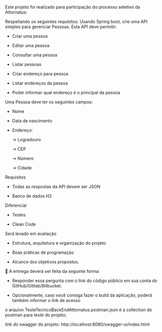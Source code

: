 Este projeto foi realizado para participação do processo seletivo da Attornatus:

Respeitando os seguintes requisitos:
Usando Spring boot, crie uma API simples para gerenciar Pessoas. Esta API deve permitir: 

- Criar uma pessoa 

- Editar uma pessoa 

- Consultar uma pessoa 

- Listar pessoas 

- Criar endereço para pessoa 

- Listar endereços da pessoa 

- Poder informar qual endereço é o principal da pessoa

 

Uma Pessoa deve ter os seguintes campos: 

- Nome

- Data de nascimento

- Endereço:

  -> Logradouro

  -> CEP

  -> Número

  -> Cidade

 

Requisitos 

- Todas as respostas da API devem ser JSON 

- Banco de dados H2

 

Diferencial

- Testes

- Clean Code

 

Será levado em avaliação 

- Estrutura, arquitetura e organização do projeto 

- Boas práticas de programação 

- Alcance dos objetivos propostos.

 

📩 A entrega deverá ser feita da seguinte forma:

- Responder essa pergunta com o link do código público em sua conta do GitHub/Gitllab/Bitbucket.

- Opcionalmente, caso você consiga fazer o build da aplicação, poderá também informar o link de acesso

o arquivo TesteTecnicoBackEndAttornatus.postman.json é a collection do postman para teste do projeto;

link do swagger do projeto: http://localhost:8080/swagger-ui/index.html